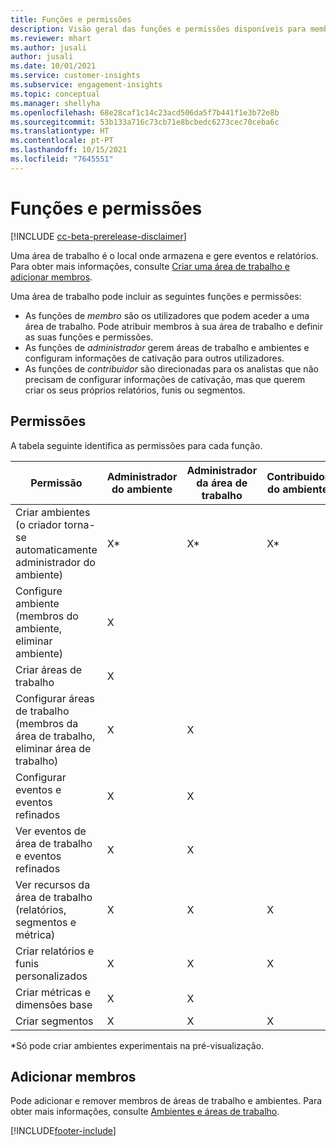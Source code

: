 ```yaml
---
title: Funções e permissões
description: Visão geral das funções e permissões disponíveis para membros da área de trabalho.
ms.reviewer: mhart
ms.author: jusali
author: jusali
ms.date: 10/01/2021
ms.service: customer-insights
ms.subservice: engagement-insights
ms.topic: conceptual
ms.manager: shellyha
ms.openlocfilehash: 68e28caf1c14c23acd506da5f7b441f1e3b72e8b
ms.sourcegitcommit: 53b133a716c73cb71e8bcbedc6273cec70ceba6c
ms.translationtype: HT
ms.contentlocale: pt-PT
ms.lasthandoff: 10/15/2021
ms.locfileid: "7645551"
---
```

# <a name="roles-and-permissions"></a>Funções e permissões

[!INCLUDE [cc-beta-prerelease-disclaimer](includes/cc-beta-prerelease-disclaimer.md)]

Uma área de trabalho é o local onde armazena e gere eventos e relatórios. Para obter mais informações, consulte [Criar uma área de trabalho e adicionar membros](create-workspace.md). 

Uma área de trabalho pode incluir as seguintes funções e permissões:

- As funções de *membro* são os utilizadores que podem aceder a uma área de trabalho. Pode atribuir membros à sua área de trabalho e definir as suas funções e permissões. 
- As funções de *administrador* gerem áreas de trabalho e ambientes e configuram informações de cativação para outros utilizadores. 
- As funções de *contribuidor* são direcionadas para os analistas que não precisam de configurar informações de cativação, mas que querem criar os seus próprios relatórios, funis ou segmentos.

## <a name="permissions"></a>Permissões
  
A tabela seguinte identifica as permissões para cada função. 

| Permissão | Administrador do ambiente | Administrador da área de trabalho | Contribuidor do ambiente | Contribuidor da área de trabalho | 
|--|--|--|--|--|
| Criar ambientes (o criador torna-se automaticamente administrador do ambiente) | X* | X* | X* | X* |  
| Configure ambiente (membros do ambiente, eliminar ambiente) | X |  |  |  |  
| Criar áreas de trabalho | X |  |  |  |  
| Configurar áreas de trabalho (membros da área de trabalho, eliminar área de trabalho) | X | X |  |  |  
| Configurar eventos e eventos refinados | X | X | |  |  
| Ver eventos de área de trabalho e eventos refinados | X | X | |  |  
| Ver recursos da área de trabalho (relatórios, segmentos e métrica)| X | X | X | X |  
| Criar relatórios e funis personalizados | X | X | X | X |  
| Criar métricas e dimensões base| X | X |  |  |  
| Criar segmentos| X | X | X | X |  

*Só pode criar ambientes experimentais na pré-visualização. 

## <a name="add-members"></a>Adicionar membros

Pode adicionar e remover membros de áreas de trabalho e ambientes. Para obter mais informações, consulte [Ambientes e áreas de trabalho](manage-environments-workspaces.md).


[!INCLUDE[footer-include](../includes/footer-banner.md)]
